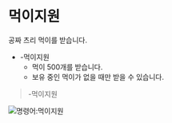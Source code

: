 # 먹이지원

공짜 츠리 먹이를 받습니다.

- -먹이지원
  - 먹이 500개를 받습니다.
  - 보유 중인 먹이가 없을 때만 받을 수 있습니다.

> -먹이지원

![명령어:먹이지원](https://bot.dowon.monster/file/img/supportmoney.gif)
